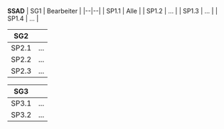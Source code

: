 **SSAD**
| SG1 | Bearbeiter |
|--|--|
| SP1.1 | Alle |
| SP1.2 | ... |
| SP1.3 | ... |
| SP1.4 | ... |


| SG2 |  |
|--|--|
| SP2.1 | ... |
| SP2.2 | ... |
| SP2.3 | ... |


| SG3 |  |
|--|--|
| SP3.1 | ... |
| SP3.2 | ... |
